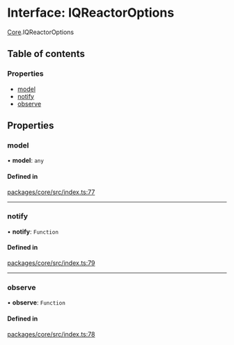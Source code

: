# Interface: IQReactorOptions

[Core](../modules/Core.md).IQReactorOptions

## Table of contents

### Properties

- [model](Core.IQReactorOptions.md#model)
- [notify](Core.IQReactorOptions.md#notify)
- [observe](Core.IQReactorOptions.md#observe)

## Properties

### model

• **model**: `any`

#### Defined in

[packages/core/src/index.ts:77](https://github.com/iniquitybbs/iniquity/blob/29195b9/packages/core/src/index.ts#L77)

___

### notify

• **notify**: `Function`

#### Defined in

[packages/core/src/index.ts:79](https://github.com/iniquitybbs/iniquity/blob/29195b9/packages/core/src/index.ts#L79)

___

### observe

• **observe**: `Function`

#### Defined in

[packages/core/src/index.ts:78](https://github.com/iniquitybbs/iniquity/blob/29195b9/packages/core/src/index.ts#L78)
